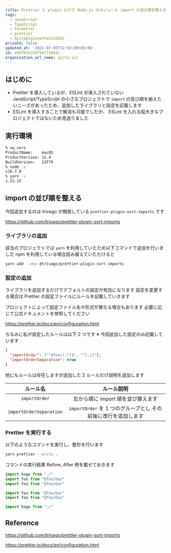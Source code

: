 ```yaml
---
title: Prettier と plugin だけで Node.js のモジュール import の並び順を整える
tags:
  - JavaScript
  - TypeScript
  - Formatter
  - prettier
  - QiitaEngineerFesta2022
private: false
updated_at: '2022-07-05T12:50:09+09:00'
id: e96593e24379a771682c
organization_url_name: qiita-inc
---
```

## はじめに

- Prettier を導入しているが、ESLint が導入されていない JavaScript/TypeScript の小さなプロジェクトで `import` の並び順を揃えたいニーズがあったため、追加したライブラリと設定を記載します
- ESLint を導入することで解消も可能でしたが、 ESLint を入れる程大きなプロジェクトではないため見送りました

## 実行環境

```zsh
% sw_vers
ProductName:    macOS
ProductVersion: 12.4
BuildVersion:   21F79
% node -v
v16.7.0
% yarn -v
1.22.15
```

## import の並び順を整える

今回追加するのは trivago が開発している `prettier-plugin-sort-imports` です

https://github.com/trivago/prettier-plugin-sort-imports

### ライブラリの追加

該当のプロジェクトでは `yarn` を利用していたため以下コマンドで追加を行いました
npm を利用している場合読み替えていただけると

```zsh
yarn add --dev @trivago/prettier-plugin-sort-imports
```

### 設定の追加

ライブラリを追加するだけでデフォルトの設定が有効になります
設定を変更する場合は Prettier の設定ファイルにルールを記載していきます

プロジェクトによって設定ファイル名や形式が異なる場合もあります
必要に応じて公式ドキュメントを参照してください

https://prettier.io/docs/en/configuration.html

ちなみに私が設定したルールは以下 2 つです
※ 今回追加した設定のみ記載しています

```json:.prettierrc.json
{
  "importOrder": ["^@foo/(.*)$", "^[./]"],
  "importOrderSeparation": true
}
```

他にもルールは存在しますが追加した 2 ルールだけ説明を追加します

| ルール名 | ルール説明 |
|:-:|:-:|
| `importOrder` | 左から順に import 順を並び替えます |
| `importOrderSeparation` | `importOrder` を 1 つのグループとし その前後に改行を追加します |

### Prettier を実行する

以下のようなコマンドを実行し、整形を行います

```zsh
yarn prettier --write .
```

コマンドの実行結果
Before, After 例を載せておきます

```ts:before.ts
import hoge from "./"
import foo from "@foo/baz"
import foo from "@foo/bar"
```

```ts:after.ts
import foo from "@foo/bar"
import foo from "@foo/baz"

import hoge from "./"
```

## Reference

https://github.com/trivago/prettier-plugin-sort-imports

https://prettier.io/docs/en/configuration.html
